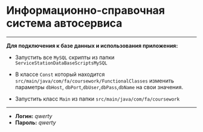 # Информационно-справочная система автосервиса

---

**Для подключения к базе данных и использования приложения:**


- Запустить все `MySQL` скрипты из папки `ServiceStationDataBaseScriptsMySQL`


- В классе `Const` который находится `src/main/java/com/fa/coursework/FunctionalClasses`
изменить параметры `dbHost`, `dbPort`,`dbUser`,`dbPass`,`dbName` на свои значения.

- Запустить класс `Main` из папки `src/main/java/com/fa/coursework`

---
- **Логин:** *qwerty*
- **Пароль:** *qwerty* 
